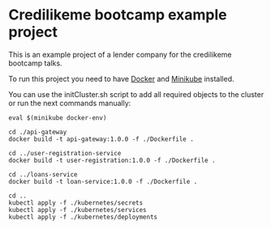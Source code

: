 # Credilikeme bootcamp example project

This is an example project of a lender company for the credilikeme bootcamp talks. 

To run this project you need to have [Docker](https://docs.docker.com/install/) and [Minikube](https://kubernetes.io/docs/tasks/tools/install-minikube/) installed.

You can use the initCluster.sh script to add all required objects to the cluster or run the next commands manually:

```
eval $(minikube docker-env)

cd ./api-gateway
docker build -t api-gateway:1.0.0 -f ./Dockerfile .

cd ../user-registration-service
docker build -t user-registration:1.0.0 -f ./Dockerfile .

cd ../loans-service
docker build -t loan-service:1.0.0 -f ./Dockerfile .

cd ..
kubectl apply -f ./kubernetes/secrets
kubectl apply -f ./kubernetes/services
kubectl apply -f ./kubernetes/deployments
```
